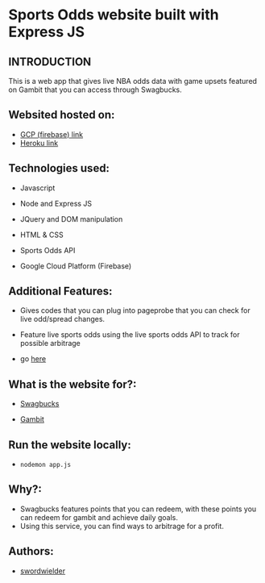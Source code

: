 # Sports Odds website built with Express JS

## INTRODUCTION
This is a web app that gives live NBA odds data with game upsets featured on Gambit that you can access through Swagbucks.

## Websited hosted on:

* [GCP (firebase) link](https://gambitprofit-306118.df.r.appspot.com)
* [Heroku link](http://gambitgames.herokuapp.com/) 


## Technologies used:

* Javascript

* Node and Express JS

* JQuery and DOM manipulation

* HTML & CSS

* Sports Odds API

* Google Cloud Platform (Firebase)

## Additional Features:

* Gives codes that you can plug into pageprobe that you can check for live odd/spread changes.

* Feature live sports odds using the live sports odds API to track for possible arbitrage

* go [here](https://gambitprofit-306118.df.r.appspot.com/gamestoday)



## What is the website for?:

* [Swagbucks](https://www.swagbucks.com/profile/asndragoon)

* [Gambit](https://api-production.gambitrewards.com/social_media?referral_code=8d79e51ff63c) 


## Run the website locally:
* ```nodemon app.js```


## Why?:
* Swagbucks features points that you can redeem, with these points you can redeem for gambit and achieve daily goals.
* Using this service, you can find ways to arbitrage for a profit.


## Authors:

* [swordwielder](https://github.com/swordwielder) 
